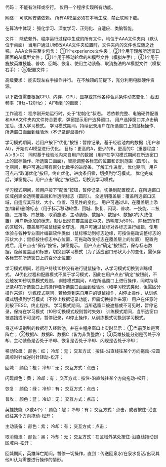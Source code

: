 代码：
不能有注释或空行。
仅用一个程序实现所有功能。


网络：
可联网安装依赖。
所有AI模型必须在本地生成，禁止联网下载。


在算法中体现：
强化学习、深度学习、正则化、自适应、类脑智能。


文件：
除依赖外，程序运行过程中生成的所有文件，均位于AAA文件夹内（默认位于桌面）
当用户通过UI修改AAA文件夹位置时，文件夹内的文件也应随之迁移。
AAA文件夹至少包含：
①1个experience文件夹；
②1个用于理解所选窗口画面的AI模型文件；
③1个用于移动轮盘的AI模型文件（模拟左手）；
④1个用于施放英雄技能、普攻、回城、恢复、使用主动装备、取消施法的AI模型文件（模拟右手）；
⑤配置文件；


高级要求：
能实现左右手操作并行。
在不触顶的前提下，充分利用电脑硬件资源。


以下数值需要根据CPU、内存、GPU、显存或其他各种合适条件动态变化：
截图频率（1Hz~120Hz）；
AI“看到”的画面；


工作流程：
程序刚开始运行时，处于“初始化”状态。
若依赖完整、电脑硬件配置和AAA文件夹内文件符合要求，弹窗提示用户选择窗口。
用户选择窗口并点击确定后，进入学习模式。
学习模式期间，持续记录用户在所选窗口上的鼠标操作、所选窗口画面到经验池（不记录键盘操作）


学习模式期间，若用户按下“优化”按钮：暂停记录，基于经验池内的数据（用户和AI），开始对AI模型进行优化。
目标：更高的A，更少的B，更高的C（重要程度：A＞B＞C）
同时基于经验池内来自用户的数据（用户在学习模式期间在所选窗口上的鼠标操作、所选窗口画面），智能调整各标志的位置和识别范围（圆形）。
优化期间，用户可通过带有百分比数字的进度条，了解工作进度。
优化期间，用户可点击“取消优化”按钮，终止优化，进度条归零，切换到学习模式。
优化完成后，弹窗提示。用户点击“确定”按钮后，切换到学习模式。


学习模式期间，若用户按下“配置”按钮，暂停记录，切换到配置模式，在所选窗口区域创建全透明覆盖层和半透明标志（圆形）。
全透明覆盖层：覆盖所选窗口区域，自适应其形状、大小、位置、可见性的变化。
用户可通过UI，在覆盖层上添加/编辑/删除标志（用于标示移动轮盘、回城、恢复、闪现、普攻、一技能、二技能、三技能、四技能、取消施法、主动装备、数据A、数据B、数据C的大致位置）
用户新添加的标志，默认出现在覆盖层正中央，透明度为50%。
除标志所在的区域外，覆盖层可被鼠标完全穿透。
用户可通过鼠标对各标志进行编辑，使用体验与各种专业图片编辑软件类似（鼠标移动到标志边缘，可按住拖动调整标志的形状大小；鼠标按住标志中心位置，可拖动改变标志在覆盖层上的位置）
配置完成后，用户点击“保存”按钮，弹窗提示。
用户点击“确定”按钮后，保存标志数据，隐藏覆盖层和标志，切换到学习模式（为了适应窗口形状大小的变化，需保存各标志在所选窗口上的百分比位置）


学习模式期间，若用户持续10秒没有进行键鼠操作，从学习模式切换到训练模式。
AI优化过程和配置模式不属于学习模式，因此在用户点击“确定”按钮前，不会触发10秒切换模式规则。
训练模式期间，AI在所选窗口上进行操作，同时持续记录AI在所选窗口上的操作和所选窗口画面到经验池（和学习模式类似，但需区分操作来源）
训练模式期间，若检测到来自用户的键鼠操作，AI停止操作，从训练模式切换到学习模式（不停止数据记录功能，但需切换操作来源）
用户在任意时刻按下ESC，终止程序。
学习模式期间，当所选窗口被遮挡或不可见时，暂停记录，保持在学习模式（10秒切换模式规则暂时失效）
训练模式期间，当所选窗口被遮挡或不可见时，暂停记录，AI停止操作，从训练模式切换到学习模式。


将这些识别到的数据存入经验池，并在主程序窗口上实时显示：
①当前英雄是否阵亡；
②数据A、数据B、数据C（皆为非负整数）；
③英雄技能分别是否处于冷却、主动装备是否处于冷却、恢复是否处于冷却、闪现是否处于冷却；


移动轮盘：
颜色：红；
冷却：无；
交互方式：按住-沿直线往某个方向拖动-沿圆周顺时针或逆时针转动-松开；


回城：
颜色：橙；
冷却：无；
交互方式：点击；


闪现颜色：黄；
冷却：有；
交互方式：按住-沿直线往某个方向拖动-松开；


恢复：
颜色：绿；
冷却：有；
交互方式：点击；


普攻：
颜色：蓝；
冷却：无；
交互方式：点击；


英雄技能（3或4个）：
颜色：靛；
冷却：有；
交互方式：点击，或者按住-沿直线往某个方向拖动-松开；


主动装备：
颜色：紫；
冷却：有；
交互方式：点击；


取消施法：
颜色：黑；
冷却：无；
交互方式：在区域外某处按住-沿直线拖动到区域内-松开；


回城期间，英雄阵亡期间，暂停一切操作，直到：传送回泉水/在泉水复活/出现其他AI认为需要进行操作的情形。
